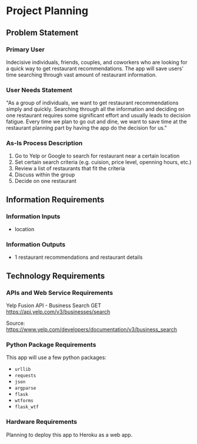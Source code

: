 # Project Planning

## Problem Statement

### Primary User
Indecisive individuals, friends, couples, and coworkers who are looking for a quick way to get restaurant recommendations. The app will save users' time searching through vast amount of restaurant information.

### User Needs Statement
"As a group of individuals, we want to get restaurant recommendations simply and quickly. Searching through all the information and deciding on one restaurant requires some significant effort and usually leads to decision fatigue. Every time we plan to go out and dine, we want to save time at the restaurant planning part by having the app do the decision for us." 

### As-Is Process Description
1. Go to Yelp or Google to search for restaurant near a certain location
2. Set certain search criteria (e.g. cuision, price level, openning hours, etc.)
3. Review a list of restaurants that fit the criteria
4. Discuss within the group
5. Decide on one restaurant

## Information Requirements

### Information Inputs
- location

### Information Outputs
- 1 restaurant recommendations and restaurant details


## Technology Requirements

### APIs and Web Service Requirements

Yelp Fusion API - Business Search 
GET https://api.yelp.com/v3/businesses/search

Source: https://www.yelp.com/developers/documentation/v3/business_search

### Python Package Requirements

This app will use a few python packages:
- `urllib`
- `requests`
- `json`
- `argparse`
- `flask`
- `wtforms`
- `flask_wtf`

### Hardware Requirements

Planning to deploy this app to Heroku as a web app.
